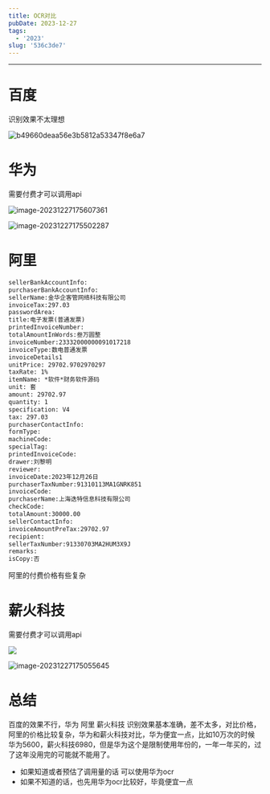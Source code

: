 ```yaml
---
title: OCR对比
pubDate: 2023-12-27
tags:
  - '2023'
slug: '536c3de7'
---
```


------

# 百度

识别效果不太理想

![b49660deaa56e3b5812a53347f8e6a7](https://shyblog.oss-cn-beijing.aliyuncs.com/img/b49660deaa56e3b5812a53347f8e6a7.png)

# 华为

需要付费才可以调用api

![image-20231227175607361](https://shyblog.oss-cn-beijing.aliyuncs.com/img/image-20231227175607361.png)

![image-20231227175502287](https://shyblog.oss-cn-beijing.aliyuncs.com/img/image-20231227175502287.png)

# 阿里

```XML
sellerBankAccountInfo:
purchaserBankAccountInfo:
sellerName:金华企客管网络科技有限公司
invoiceTax:297.03
passwordArea:
title:电子发票(普通发票)
printedInvoiceNumber:
totalAmountInWords:叁万圆整
invoiceNumber:23332000000091017218
invoiceType:数电普通发票
invoiceDetails1
unitPrice: 29702.9702970297
taxRate: 1%
itemName: *软件*财务软件源码
unit: 套
amount: 29702.97
quantity: 1
specification: V4
tax: 297.03
purchaserContactInfo:
formType:
machineCode:
specialTag:
printedInvoiceCode:
drawer:刘黎明
reviewer:
invoiceDate:2023年12月26日
purchaserTaxNumber:91310113MA1GNRK851
invoiceCode:
purchaserName:上海迭特信息科技有限公司
checkCode:
totalAmount:30000.00
sellerContactInfo:
invoiceAmountPreTax:29702.97
recipient:
sellerTaxNumber:91330703MA2HUM3X9J
remarks:
isCopy:否
```

阿里的付费价格有些复杂

# 薪火科技

需要付费才可以调用api

![  ](https://shyblog.oss-cn-beijing.aliyuncs.com/img/image-20231227175147492.png)

![image-20231227175055645](https://shyblog.oss-cn-beijing.aliyuncs.com/img/image-20231227175055645.png)

# 总结

百度的效果不行，华为 阿里 薪火科技 识别效果基本准确，差不太多，对比价格，阿里的价格比较复杂，华为和薪火科技对比，华为便宜一点，比如10万次的时候  华为5600，薪火科技6980，但是华为这个是限制使用年份的，一年一年买的，过了这年没用完的可能就不能用了。

- 如果知道或者预估了调用量的话  可以使用华为ocr
- 如果不知道的话，也先用华为ocr比较好，毕竟便宜一点
